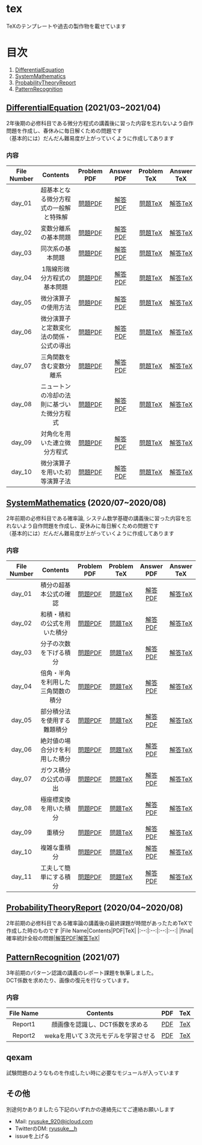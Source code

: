 # tex
TeXのテンプレートや過去の製作物を載せています

# 目次
1. [DifferentialEquation](https://github.com/ryusuke920/tex/tree/main/DifferentialEquation)
2. [SystemMathematics](https://github.com/ryusuke920/tex/tree/main/SystemMathematics)
3. [ProbabilityTheoryReport](https://github.com/ryusuke920/tex/tree/main/ProbabilityTheoryReport)
4. [PatternRecognition](https://github.com/ryusuke920/tex/tree/main/PatternRecognition)


## [DifferentialEquation](https://github.com/ryusuke920/tex/tree/main/DifferentialEquation) (2021/03~2021/04)
2年後期の必修科目である微分方程式の講義後に習った内容を忘れないよう自作問題を作成し、春休みに毎日解くための問題です  
（基本的には）だんだん難易度が上がっていくように作成してあります

### 内容
|File Number|Contents|Problem PDF|Answer PDF|Problem TeX|Answer TeX|
|:--:|:--:|:--:|:--:|:--:|:--:|
|day_01|超基本となる微分方程式の一般解と特殊解|[問題PDF](https://github.com/ryusuke920/tex/blob/main/DifferentialEquation/problem/day_1.pdf)|[解答PDF](https://github.com/ryusuke920/tex/blob/main/DifferentialEquation/answer/day_1.pdf)|[問題TeX](https://github.com/ryusuke920/tex/blob/main/DifferentialEquation/problem/day_1.tex)|[解答TeX](https://github.com/ryusuke920/tex/blob/main/DifferentialEquation/answer/day_1.tex)|
|day_02|変数分離系の基本問題|[問題PDF](https://github.com/ryusuke920/tex/blob/main/DifferentialEquation/problem/day_2.pdf)|[解答PDF](https://github.com/ryusuke920/tex/blob/main/DifferentialEquation/answer/day_2.pdf)|[問題TeX](https://github.com/ryusuke920/tex/blob/main/DifferentialEquation/problem/day_2.tex)|[解答TeX](https://github.com/ryusuke920/tex/blob/main/DifferentialEquation/answer/day_2.tex)|
|day_03|同次系の基本問題|[問題PDF](https://github.com/ryusuke920/tex/blob/main/DifferentialEquation/problem/day_3.pdf)|[解答PDF](https://github.com/ryusuke920/tex/blob/main/DifferentialEquation/answer/day_3.pdf)|[問題TeX](https://github.com/ryusuke920/tex/blob/main/DifferentialEquation/problem/day_3.tex)|[解答TeX](https://github.com/ryusuke920/tex/blob/main/DifferentialEquation/answer/day_3.tex)|
|day_04|1階線形微分方程式の基本問題|[問題PDF](https://github.com/ryusuke920/tex/blob/main/DifferentialEquation/problem/day_4.pdf)|[解答PDF](https://github.com/ryusuke920/tex/blob/main/DifferentialEquation/answer/day_4.pdf)|[問題TeX](https://github.com/ryusuke920/tex/blob/main/DifferentialEquation/problem/day_4.tex)|[解答TeX](https://github.com/ryusuke920/tex/blob/main/DifferentialEquation/answer/day_4.tex)|
|day_05|微分演算子の使用方法|[問題PDF](https://github.com/ryusuke920/tex/blob/main/DifferentialEquation/problem/day_5.pdf)|[解答PDF](https://github.com/ryusuke920/tex/blob/main/DifferentialEquation/answer/day_5.pdf)|[問題TeX](https://github.com/ryusuke920/tex/blob/main/DifferentialEquation/problem/day_5.tex)|[解答TeX](https://github.com/ryusuke920/tex/blob/main/DifferentialEquation/answer/day_5.tex)|
|day_06|微分演算子と定数変化法の関係・公式の導出|[問題PDF](https://github.com/ryusuke920/tex/blob/main/DifferentialEquation/problem/day_6.pdf)|[解答PDF](https://github.com/ryusuke920/tex/blob/main/DifferentialEquation/answer/day_6.pdf)|[問題TeX](https://github.com/ryusuke920/tex/blob/main/DifferentialEquation/problem/day_6.tex)|[解答TeX](https://github.com/ryusuke920/tex/blob/main/DifferentialEquation/answer/day_6.tex)|
|day_07|三角関数を含む変数分離系|[問題PDF](https://github.com/ryusuke920/tex/blob/main/DifferentialEquation/problem/day_7.pdf)|[解答PDF](https://github.com/ryusuke920/tex/blob/main/DifferentialEquation/answer/day_7.pdf)|[問題TeX](https://github.com/ryusuke920/tex/blob/main/DifferentialEquation/problem/day_7.tex)|[解答TeX](https://github.com/ryusuke920/tex/blob/main/DifferentialEquation/answer/day_7.tex)|
|day_08|ニュートンの冷却の法則に基づいた微分方程式|[問題PDF](https://github.com/ryusuke920/tex/blob/main/DifferentialEquation/problem/day_8.pdf)|[解答PDF](https://github.com/ryusuke920/tex/blob/main/DifferentialEquation/answer/day_8.pdf)|[問題TeX](https://github.com/ryusuke920/tex/blob/main/DifferentialEquation/problem/day_8.tex)|[解答TeX](https://github.com/ryusuke920/tex/blob/main/DifferentialEquation/answer/day_8.tex)|
|day_09|対角化を用いた連立微分方程式|[問題PDF](https://github.com/ryusuke920/tex/blob/main/DifferentialEquation/problem/day_9.pdf)|[解答PDF](https://github.com/ryusuke920/tex/blob/main/DifferentialEquation/answer/day_9.pdf)|[問題TeX](https://github.com/ryusuke920/tex/blob/main/DifferentialEquation/problem/day_9.tex)|[解答TeX](https://github.com/ryusuke920/tex/blob/main/DifferentialEquation/answer/day_9.tex)|
|day_10|微分演算子を用いた初等演算子法|[問題PDF](https://github.com/ryusuke920/tex/blob/main/DifferentialEquation/problem/day_10.pdf)|[解答PDF](https://github.com/ryusuke920/tex/blob/main/DifferentialEquation/answer/day_10.pdf)|[問題TeX](https://github.com/ryusuke920/tex/blob/main/DifferentialEquation/problem/day_10.tex)|[解答TeX](https://github.com/ryusuke920/tex/blob/main/DifferentialEquation/answer/day_10.tex)|

## [SystemMathematics](https://github.com/ryusuke920/tex/tree/main/SystemMathematics) (2020/07~2020/08)
2年前期の必修科目である確率論, システム数学基礎の講義後に習った内容を忘れないよう自作問題を作成し、夏休みに毎日解くための問題です  
（基本的には）だんだん難易度が上がっていくように作成してあります

### 内容
|File Number|Contents|Problem PDF|Problem TeX|Answer PDF|Answer TeX|
|:--:|:--:|:--:|:--:|:--:|:--:|
|day_01|積分の超基本公式の確認|[問題PDF](https://github.com/ryusuke920/tex/blob/main/SystemMathematics/problem/PDF/day_01.pdf)|[問題TeX](https://github.com/ryusuke920/tex/blob/main/SystemMathematics/problem/TeX/day_01.tex)|[解答PDF](https://github.com/ryusuke920/tex/blob/main/SystemMathematics/answer/PDF/day_01.pdf)|[解答TeX](https://github.com/ryusuke920/tex/blob/main/SystemMathematics/answer/TeX/day_01.tex)|
|day_02|和積・積和の公式を用いた積分|[問題PDF](https://github.com/ryusuke920/tex/blob/main/SystemMathematics/problem/PDF/day_02.pdf)|[問題TeX](https://github.com/ryusuke920/tex/blob/main/SystemMathematics/problem/TeX/day_02.tex)|[解答PDF](https://github.com/ryusuke920/tex/blob/main/SystemMathematics/answer/PDF/day_02.pdf)|[解答TeX](https://github.com/ryusuke920/tex/blob/main/SystemMathematics/answer/TeX/day_02.tex)|
|day_03|分子の次数を下げる積分|[問題PDF](https://github.com/ryusuke920/tex/blob/main/SystemMathematics/problem/PDF/day_03.pdf)|[問題TeX](https://github.com/ryusuke920/tex/blob/main/SystemMathematics/problem/TeX/day_03.tex)|[解答PDF](https://github.com/ryusuke920/tex/blob/main/SystemMathematics/answer/PDF/day_03.pdf)|[解答TeX](https://github.com/ryusuke920/tex/blob/main/SystemMathematics/answer/TeX/day_03.tex)|
|day_04|倍角・半角を利用した三角関数の積分|[問題PDF](https://github.com/ryusuke920/tex/blob/main/SystemMathematics/problem/PDF/day_04.pdf)|[問題TeX](https://github.com/ryusuke920/tex/blob/main/SystemMathematics/problem/TeX/day_04.tex)|[解答PDF](https://github.com/ryusuke920/tex/blob/main/SystemMathematics/answer/PDF/day_04.pdf)|[解答TeX](https://github.com/ryusuke920/tex/blob/main/SystemMathematics/answer/TeX/day_04.tex)|
|day_05|部分積分法を使用する難題積分|[問題PDF](https://github.com/ryusuke920/tex/blob/main/SystemMathematics/problem/PDF/day_05.pdf)|[問題TeX](https://github.com/ryusuke920/tex/blob/main/SystemMathematics/problem/TeX/day_05.tex)|[解答PDF](https://github.com/ryusuke920/tex/blob/main/SystemMathematics/answer/PDF/day_05.pdf)|[解答TeX](https://github.com/ryusuke920/tex/blob/main/SystemMathematics/answer/TeX/day_05.tex)|
|day_06|絶対値の場合分けを利用した積分|[問題PDF](https://github.com/ryusuke920/tex/blob/main/SystemMathematics/problem/PDF/day_06.pdf)|[問題TeX](https://github.com/ryusuke920/tex/blob/main/SystemMathematics/problem/TeX/day_06.tex)|[解答PDF](https://github.com/ryusuke920/tex/blob/main/SystemMathematics/answer/PDF/day_06.pdf)|[解答TeX](https://github.com/ryusuke920/tex/blob/main/SystemMathematics/answer/TeX/day_06.tex)|
|day_07|ガウス積分の公式の導出|[問題PDF](https://github.com/ryusuke920/tex/blob/main/SystemMathematics/problem/PDF/day_07.pdf)|[問題TeX](https://github.com/ryusuke920/tex/blob/main/SystemMathematics/problem/TeX/day_07.tex)|[解答PDF](https://github.com/ryusuke920/tex/blob/main/SystemMathematics/answer/PDF/day_07.pdf)|[解答TeX](https://github.com/ryusuke920/tex/blob/main/SystemMathematics/answer/TeX/day_07.tex)|
|day_08|極座標変換を用いた積分|[問題PDF](https://github.com/ryusuke920/tex/blob/main/SystemMathematics/problem/PDF/day_08.pdf)|[問題TeX](https://github.com/ryusuke920/tex/blob/main/SystemMathematics/problem/TeX/day_08.tex)|[解答PDF](https://github.com/ryusuke920/tex/blob/main/SystemMathematics/answer/PDF/day_08.pdf)|[解答TeX](https://github.com/ryusuke920/tex/blob/main/SystemMathematics/answer/TeX/day_08.tex)|
|day_09|重積分|[問題PDF](https://github.com/ryusuke920/tex/blob/main/SystemMathematics/problem/PDF/day_09.pdf)|[問題TeX](https://github.com/ryusuke920/tex/blob/main/SystemMathematics/problem/TeX/day_09.tex)|[解答PDF](https://github.com/ryusuke920/tex/blob/main/SystemMathematics/answer/PDF/day_09.pdf)|[解答TeX](https://github.com/ryusuke920/tex/blob/main/SystemMathematics/answer/TeX/day_09.tex)|
|day_10|複雑な重積分|[問題PDF](https://github.com/ryusuke920/tex/blob/main/SystemMathematics/problem/PDF/day_10.pdf)|[問題TeX](https://github.com/ryusuke920/tex/blob/main/SystemMathematics/problem/TeX/day_10.tex)|[解答PDF](https://github.com/ryusuke920/tex/blob/main/SystemMathematics/answer/PDF/day_10.pdf)|[解答TeX](https://github.com/ryusuke920/tex/blob/main/SystemMathematics/answer/TeX/day_10.tex)|
|day_11|工夫して簡単にする積分|[問題PDF](https://github.com/ryusuke920/tex/blob/main/SystemMathematics/problem/PDF/day_11.pdf)|[問題TeX](https://github.com/ryusuke920/tex/blob/main/SystemMathematics/problem/TeX/day_11.tex)|[解答PDF](https://github.com/ryusuke920/tex/blob/main/SystemMathematics/answer/PDF/day_11.pdf)|[解答TeX](https://github.com/ryusuke920/tex/blob/main/SystemMathematics/answer/TeX/day_11.tex)|

## [ProbabilityTheoryReport](https://github.com/ryusuke920/tex/tree/main/ProbabilityTheoryReport) (2020/04~2020/08)
2年前期の必修科目である確率論の講義後の最終課題が時間があったためTeXで作成した時のものです
|File Name|Contents|PDF|TeX|
|:--:|:--:|:--:|:--:|
|final|確率統計全般の問題|[解答PDF](https://github.com/ryusuke920/tex/blob/main/ProbabilityTheoryReport/final.pdf)|[解答TeX](https://github.com/ryusuke920/tex/blob/main/ProbabilityTheoryReport/final.tex)|

## [PatternRecognition](https://github.com/ryusuke920/tex/tree/main/PatternRecognition) (2021/07)
3年前期のパターン認識の講義のレポート課題を執筆しました。  
DCT係数を求めたり、画像の復元を行なっています。

### 内容
|File Name|Contents|PDF|TeX|
|:--:|:--:|:--:|:--:|
|Report1|顔画像を認識し、DCT係数を求める|[PDF](https://github.com/ryusuke920/tex/blob/main/PatternRecognition/Report1/Report1.pdf)|[TeX](https://github.com/ryusuke920/tex/blob/main/PatternRecognition/Report1/Report1.tex)|
|Report2|wekaを用いて３次元モデルを学習させる|[PDF](https://github.com/ryusuke920/tex/blob/main/PatternRecognition/Report2/Report2.pdf)|[TeX](https://github.com/ryusuke920/tex/blob/main/PatternRecognition/Report2/Report2.tex)|


## qexam
試験問題のようなものを作成したい時に必要なモジュールが入っています  

## その他
別途何かありましたら下記のいずれかの連絡先にてご連絡お願いします
* Mail: ryusuke_920@icloud.com
* TwitterのDM: [ryusuke__h](https://twitter.com/ryusuke__h)
* issueを上げる
